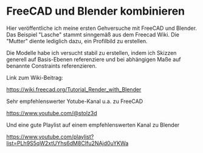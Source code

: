 # FreeCAD und Blender kombinieren

Hier veröffentliche ich meine ersten Gehversuche mit FreeCAD und Blender. Das Beispiel "Lasche" stammt sinngemäß aus dem Freecad Wiki. Die "Mutter" diente lediglich dazu, ein Profilbild zu erstellen.

Die Modelle habe ich versucht stabil zu erstellen, indem ich Skizzen generell auf Basis-Ebenen referenziere und bei abhängigen Maße auf benannte Constraints referenzieren.

Link zum Wiki-Beitrag:

https://wiki.freecad.org/Tutorial_Render_with_Blender

Sehr empfehlenswerter Yotube-Kanal u.a. zu FreeCAD

https://www.youtube.com/@stolz3d

Und eine gute Playlist auf einem empfehlenswerten Kanal zu Blender

https://www.youtube.com/playlist?list=PLh9S5qW2xtUYhs6dM8CIfu2NAjd0uYKWa
